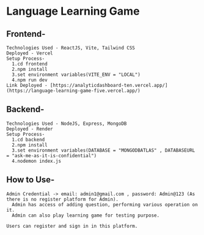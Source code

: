 # Language Learning Game

## Frontend-
    Technologies Used - ReactJS, Vite, Tailwind CSS
    Deployed - Vercel
    Setup Process-
      1.cd frontend
      2.npm install
      3.set environment variables(VITE_ENV = "LOCAL")
      4.npm run dev
    Link Deployed - [https://analyticdashboard-ten.vercel.app/](https://language-learning-game-five.vercel.app/)
    

## Backend-
    Technologies Used - NodeJS, Express, MongoDB
    Deployed - Render
    Setup Process-
      1.cd backend
      2.npm install
      3.set environment variables(DATABASE = "MONGODBATLAS" , DATABASEURL = "ask-me-as-it-is-confidential")
      4.nodemon index.js


## How to Use-
    Admin Credential -> email: admin1@gmail.com , password: Admin@123 (As there is no register platform for Admin).
      Admin has access of adding question, performing various operation on it.
      Admin can also play learning game for testing purpose.

    Users can register and sign in in this platform.
    
    




